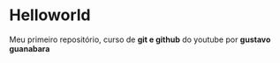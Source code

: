 # Helloworld
 Meu primeiro repositório, curso de **git e github** do youtube por **gustavo guanabara**

 
